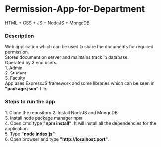 # Permission-App-for-Department
HTML + CSS + JS + NodeJS + MongoDB

<h3>Description</h3>
Web application which can be used to share the documents for required permission.<br>
Stores document on server and maintains track in database.<br>
Operated by 3 end users.<br>
1. Admin<br>
2. Student<br>
3. Faculty<br>
App uses ExpressJS framework and some libraries which can be seen in <b>"package.json"</b> file.<br>


<h3>Steps to run the app</h3>
1. Clone the repository 
2. Install NodeJS and MongoDB <br>
3. Install node package manager npm <br>
4. Open cmd type <b>"npm install"</b>. It will install all the dependencies for the application.<br>
5. Type <b>"node index.js"</b><br>
6. Open browser and type <b>"http://localhost:port"</b>.

